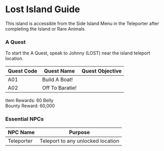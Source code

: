 # Lost Island Guide

This island is accessible from the Side Island Menu in the Teleporter after completing the Island or Rare Animals.

### A Quest

To start the A Quest, speak to Johnny (LOST) near the island teleport location.

| Quest Code| Quest Name        | Quest Objective|
|-----------|-----------        |-----------|
| A01       | Build A Boat!     |           |
| A02       | Off To Baratie!   |           |

Item Rewards: 60 Belly<br>
Bounty Reward: 60,000

### Essential NPCs

| NPC Name              | Purpose                                   |
|-------------          |-----------                                |
| Teleporter            | Teleport to any unlocked location         |